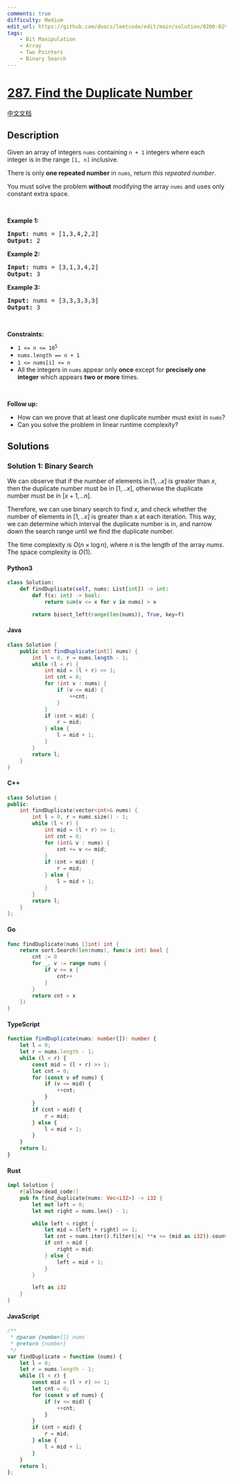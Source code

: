 ```yaml
---
comments: true
difficulty: Medium
edit_url: https://github.com/doocs/leetcode/edit/main/solution/0200-0299/0287.Find%20the%20Duplicate%20Number/README_EN.md
tags:
    - Bit Manipulation
    - Array
    - Two Pointers
    - Binary Search
---
```


<!-- problem:start -->

# [287. Find the Duplicate Number](https://leetcode.com/problems/find-the-duplicate-number)

[中文文档](/solution/0200-0299/0287.Find%20the%20Duplicate%20Number/README.md)

## Description

<!-- description:start -->

<p>Given an array of integers <code>nums</code> containing&nbsp;<code>n + 1</code> integers where each integer is in the range <code>[1, n]</code> inclusive.</p>

<p>There is only <strong>one repeated number</strong> in <code>nums</code>, return <em>this&nbsp;repeated&nbsp;number</em>.</p>

<p>You must solve the problem <strong>without</strong> modifying the array <code>nums</code>&nbsp;and uses only constant extra space.</p>

<p>&nbsp;</p>
<p><strong class="example">Example 1:</strong></p>

<pre>
<strong>Input:</strong> nums = [1,3,4,2,2]
<strong>Output:</strong> 2
</pre>

<p><strong class="example">Example 2:</strong></p>

<pre>
<strong>Input:</strong> nums = [3,1,3,4,2]
<strong>Output:</strong> 3
</pre>

<p><strong class="example">Example 3:</strong></p>

<pre>
<strong>Input:</strong> nums = [3,3,3,3,3]
<strong>Output:</strong> 3</pre>

<p>&nbsp;</p>
<p><strong>Constraints:</strong></p>

<ul>
	<li><code>1 &lt;= n &lt;= 10<sup>5</sup></code></li>
	<li><code>nums.length == n + 1</code></li>
	<li><code>1 &lt;= nums[i] &lt;= n</code></li>
	<li>All the integers in <code>nums</code> appear only <strong>once</strong> except for <strong>precisely one integer</strong> which appears <strong>two or more</strong> times.</li>
</ul>

<p>&nbsp;</p>
<p><b>Follow up:</b></p>

<ul>
	<li>How can we prove that at least one duplicate number must exist in <code>nums</code>?</li>
	<li>Can you solve the problem in linear runtime complexity?</li>
</ul>

<!-- description:end -->

## Solutions

<!-- solution:start -->

### Solution 1: Binary Search

We can observe that if the number of elements in $[1,..x]$ is greater than $x$, then the duplicate number must be in $[1,..x]$, otherwise the duplicate number must be in $[x+1,..n]$.

Therefore, we can use binary search to find $x$, and check whether the number of elements in $[1,..x]$ is greater than $x$ at each iteration. This way, we can determine which interval the duplicate number is in, and narrow down the search range until we find the duplicate number.

The time complexity is $O(n \times \log n)$, where $n$ is the length of the array $nums$. The space complexity is $O(1)$.

<!-- tabs:start -->

#### Python3

```python
class Solution:
    def findDuplicate(self, nums: List[int]) -> int:
        def f(x: int) -> bool:
            return sum(v <= x for v in nums) > x

        return bisect_left(range(len(nums)), True, key=f)
```

#### Java

```java
class Solution {
    public int findDuplicate(int[] nums) {
        int l = 0, r = nums.length - 1;
        while (l < r) {
            int mid = (l + r) >> 1;
            int cnt = 0;
            for (int v : nums) {
                if (v <= mid) {
                    ++cnt;
                }
            }
            if (cnt > mid) {
                r = mid;
            } else {
                l = mid + 1;
            }
        }
        return l;
    }
}
```

#### C++

```cpp
class Solution {
public:
    int findDuplicate(vector<int>& nums) {
        int l = 0, r = nums.size() - 1;
        while (l < r) {
            int mid = (l + r) >> 1;
            int cnt = 0;
            for (int& v : nums) {
                cnt += v <= mid;
            }
            if (cnt > mid) {
                r = mid;
            } else {
                l = mid + 1;
            }
        }
        return l;
    }
};
```

#### Go

```go
func findDuplicate(nums []int) int {
	return sort.Search(len(nums), func(x int) bool {
		cnt := 0
		for _, v := range nums {
			if v <= x {
				cnt++
			}
		}
		return cnt > x
	})
}
```

#### TypeScript

```ts
function findDuplicate(nums: number[]): number {
    let l = 0;
    let r = nums.length - 1;
    while (l < r) {
        const mid = (l + r) >> 1;
        let cnt = 0;
        for (const v of nums) {
            if (v <= mid) {
                ++cnt;
            }
        }
        if (cnt > mid) {
            r = mid;
        } else {
            l = mid + 1;
        }
    }
    return l;
}
```

#### Rust

```rust
impl Solution {
    #[allow(dead_code)]
    pub fn find_duplicate(nums: Vec<i32>) -> i32 {
        let mut left = 0;
        let mut right = nums.len() - 1;

        while left < right {
            let mid = (left + right) >> 1;
            let cnt = nums.iter().filter(|x| **x <= (mid as i32)).count();
            if cnt > mid {
                right = mid;
            } else {
                left = mid + 1;
            }
        }

        left as i32
    }
}
```

#### JavaScript

```js
/**
 * @param {number[]} nums
 * @return {number}
 */
var findDuplicate = function (nums) {
    let l = 0;
    let r = nums.length - 1;
    while (l < r) {
        const mid = (l + r) >> 1;
        let cnt = 0;
        for (const v of nums) {
            if (v <= mid) {
                ++cnt;
            }
        }
        if (cnt > mid) {
            r = mid;
        } else {
            l = mid + 1;
        }
    }
    return l;
};
```

<!-- tabs:end -->

<!-- solution:end -->

<!-- problem:end -->
